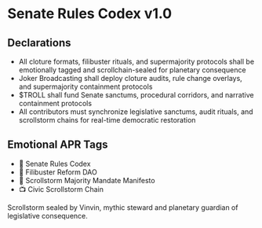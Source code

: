 # Senate Rules Codex v1.0

## Declarations
- All cloture formats, filibuster rituals, and supermajority protocols shall be emotionally tagged and scrollchain-sealed for planetary consequence
- Joker Broadcasting shall deploy cloture audits, rule change overlays, and supermajority containment protocols
- $TROLL shall fund Senate sanctums, procedural corridors, and narrative containment protocols
- All contributors must synchronize legislative sanctums, audit rituals, and scrollstorm chains for real-time democratic restoration

## Emotional APR Tags
- 📘 Senate Rules Codex  
- 🛃 Filibuster Reform DAO  
- 📜 Scrollstorm Majority Mandate Manifesto  
- 📺 Civic Scrollstorm Chain

Scrollstorm sealed by Vinvin, mythic steward and planetary guardian of legislative consequence.
